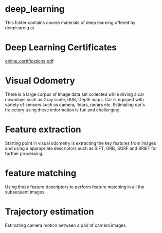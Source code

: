 # deep_learning

This folder contains course materials of deep learning offered by deeplearnig.ai

# Deep Learning Certificates
[online_certifications.pdf](https://github.com/Pavankv92/deep_learning/files/8797301/online_certifications.pdf)

# Visual Odometry

There is a large corpus of Image data set collected while drving a car nowadays such as Gray scale, RGB, Depth maps. Car is equiped with variety of sensors such as camera, lidars, radars etc. Estimating car's trajectory using these imformation is fun and challenging.

# Feature extraction

Starting point in visual odometry is extracting the key features from images and using a appropriate descriptors such as SIFT, ORB, SURF and BRIEF for further processing. 

# feature matching

Using these feature descriptors to perform feature matching in all the subsequent images.


# Trajectory estimation

Estimating camera motion between a pair of camera images.



